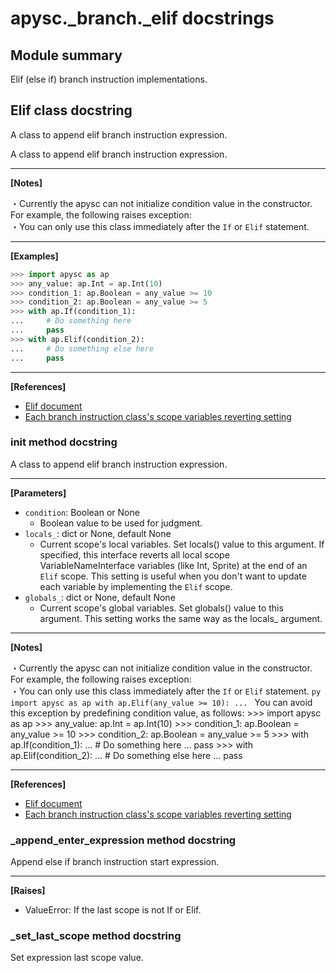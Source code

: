# apysc._branch._elif docstrings

## Module summary

Elif (else if) branch instruction implementations.

## Elif class docstring

A class to append elif branch instruction expression.

A class to append elif branch instruction expression.<hr>

**[Notes]**

 ・Currently the apysc can not initialize condition value in the constructor. For example, the following raises exception: <br> ・You can only use this class immediately after the `If` or `Elif` statement.<hr>

**[Examples]**

```py
>>> import apysc as ap
>>> any_value: ap.Int = ap.Int(10)
>>> condition_1: ap.Boolean = any_value >= 10
>>> condition_2: ap.Boolean = any_value >= 5
>>> with ap.If(condition_1):
...     # Do something here
...     pass
>>> with ap.Elif(condition_2):
...     # Do something else here
...     pass
```

<hr>

**[References]**

- [Elif document](https://simon-ritchie.github.io/apysc/elif.html)
- [Each branch instruction class's scope variables reverting setting](https://simon-ritchie.github.io/apysc/branch_instruction_variables_reverting_setting.html)

### __init__ method docstring

A class to append elif branch instruction expression.<hr>

**[Parameters]**

- `condition`: Boolean or None
  - Boolean value to be used for judgment.
- `locals_`: dict or None, default None
  - Current scope's local variables. Set locals() value to this argument. If specified, this interface reverts all local scope VariableNameInterface variables (like Int, Sprite) at the end of an `Elif` scope. This setting is useful when you don't want to update each variable by implementing the `Elif` scope.
- `globals_`: dict or None, default None
  - Current scope's global variables. Set globals() value to this argument. This setting works the same way as the locals_ argument.

<hr>

**[Notes]**

 ・Currently the apysc can not initialize condition value in the constructor. For example, the following raises exception: <br> ・You can only use this class immediately after the `If` or `Elif` statement. ```py import apysc as ap with ap.Elif(any_value >= 10): ... ``` You can avoid this exception by predefining condition value, as follows: >>> import apysc as ap >>> any_value: ap.Int = ap.Int(10) >>> condition_1: ap.Boolean = any_value >= 10 >>> condition_2: ap.Boolean = any_value >= 5 >>> with ap.If(condition_1): ... # Do something here ... pass >>> with ap.Elif(condition_2): ... # Do something else here ... pass<hr>

**[References]**

- [Elif document](https://simon-ritchie.github.io/apysc/elif.html)
- [Each branch instruction class's scope variables reverting setting](https://simon-ritchie.github.io/apysc/branch_instruction_variables_reverting_setting.html)

### _append_enter_expression method docstring

Append else if branch instruction start expression.<hr>

**[Raises]**

- ValueError: If the last scope is not If or Elif.

### _set_last_scope method docstring

Set expression last scope value.